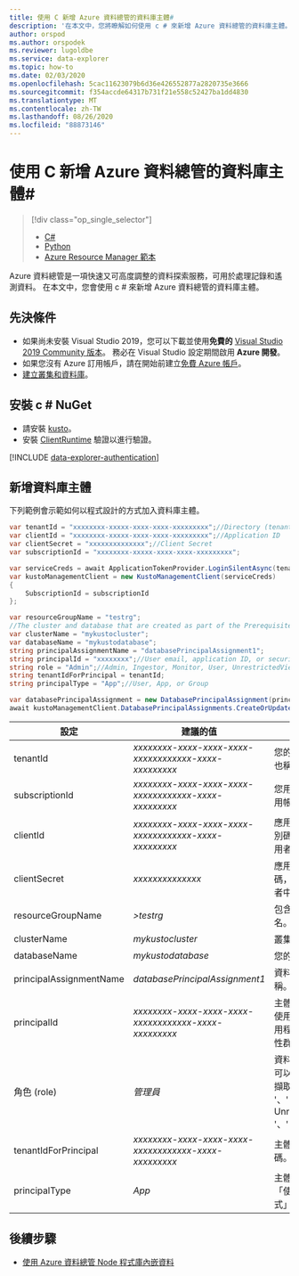 ```yaml
---
title: 使用 C 新增 Azure 資料總管的資料庫主體#
description: '在本文中，您將瞭解如何使用 c # 來新增 Azure 資料總管的資料庫主體。'
author: orspod
ms.author: orspodek
ms.reviewer: lugoldbe
ms.service: data-explorer
ms.topic: how-to
ms.date: 02/03/2020
ms.openlocfilehash: 5cac11623079b6d36e426552877a2820735e3666
ms.sourcegitcommit: f354accde64317b731f21e558c52427ba1dd4830
ms.translationtype: MT
ms.contentlocale: zh-TW
ms.lasthandoff: 08/26/2020
ms.locfileid: "88873146"
---
```

# <a name="add-database-principals-for-azure-data-explorer-by-using-c"></a>使用 C 新增 Azure 資料總管的資料庫主體#

> [!div class="op_single_selector"]
> * [C#](database-principal-csharp.md)
> * [Python](database-principal-python.md)
> * [Azure Resource Manager 範本](database-principal-resource-manager.md)

Azure 資料總管是一項快速又可高度調整的資料探索服務，可用於處理記錄和遙測資料。 在本文中，您會使用 c # 來新增 Azure 資料總管的資料庫主體。

## <a name="prerequisites"></a>先決條件

* 如果尚未安裝 Visual Studio 2019，您可以下載並使用**免費的** [Visual Studio 2019 Community 版本](https://www.visualstudio.com/downloads/)。 務必在 Visual Studio 設定期間啟用 **Azure 開發**。
* 如果您沒有 Azure 訂用帳戶，請在開始前建立[免費 Azure 帳戶](https://azure.microsoft.com/free/)。
* [建立叢集和資料庫](create-cluster-database-csharp.md)。

## <a name="install-c-nuget"></a>安裝 c # NuGet

* 請安裝 [kusto](https://www.nuget.org/packages/Microsoft.Azure.Management.Kusto/)。
* 安裝 [ClientRuntime](https://www.nuget.org/packages/Microsoft.Rest.ClientRuntime.Azure.Authentication) 驗證以進行驗證。

[!INCLUDE [data-explorer-authentication](includes/data-explorer-authentication.md)]

## <a name="add-a-database-principal"></a>新增資料庫主體

下列範例會示範如何以程式設計的方式加入資料庫主體。

```csharp
var tenantId = "xxxxxxxx-xxxxx-xxxx-xxxx-xxxxxxxxx";//Directory (tenant) ID
var clientId = "xxxxxxxx-xxxxx-xxxx-xxxx-xxxxxxxxx";//Application ID
var clientSecret = "xxxxxxxxxxxxxx";//Client Secret
var subscriptionId = "xxxxxxxx-xxxxx-xxxx-xxxx-xxxxxxxxx";

var serviceCreds = await ApplicationTokenProvider.LoginSilentAsync(tenantId, clientId, clientSecret);
var kustoManagementClient = new KustoManagementClient(serviceCreds)
{
    SubscriptionId = subscriptionId
};

var resourceGroupName = "testrg";
//The cluster and database that are created as part of the Prerequisites
var clusterName = "mykustocluster";
var databaseName = "mykustodatabase";
string principalAssignmentName = "databasePrincipalAssignment1";
string principalId = "xxxxxxxx";//User email, application ID, or security group name
string role = "Admin";//Admin, Ingestor, Monitor, User, UnrestrictedViewers, Viewer
string tenantIdForPrincipal = tenantId;
string principalType = "App";//User, App, or Group

var databasePrincipalAssignment = new DatabasePrincipalAssignment(principalId, role, principalType, tenantId: tenantIdForPrincipal);
await kustoManagementClient.DatabasePrincipalAssignments.CreateOrUpdateAsync(resourceGroupName, clusterName, databaseName, principalAssignmentName, databasePrincipalAssignment);
```

|**設定** | **建議的值** | **欄位描述**|
|---|---|---|
| tenantId | *xxxxxxxx-xxxx-xxxx-xxxx-xxxxxxxxxxxx-xxxx-xxxxxxxxx* | 您的租用戶識別碼。 也稱為目錄識別碼。|
| subscriptionId | *xxxxxxxx-xxxx-xxxx-xxxx-xxxxxxxxxxxx-xxxx-xxxxxxxxx* | 您用來建立資源的訂用帳戶識別碼。|
| clientId | *xxxxxxxx-xxxx-xxxx-xxxx-xxxxxxxxxxxx-xxxx-xxxxxxxxx* | 應用程式的用戶端識別碼，可存取您租使用者中的資源。|
| clientSecret | *xxxxxxxxxxxxxx* | 應用程式的用戶端密碼，可存取您租使用者中的資源。 |
| resourceGroupName | *>testrg* | 包含您叢集的資源組名。|
| clusterName | *mykustocluster* | 叢集的名稱。|
| databaseName | *mykustodatabase* | 您的資料庫名稱。|
| principalAssignmentName | *databasePrincipalAssignment1* | 資料庫主體資源的名稱。|
| principalId | *xxxxxxxx-xxxx-xxxx-xxxx-xxxxxxxxxxxx-xxxx-xxxxxxxxx* | 主體識別碼，可以是使用者電子郵件、應用程式識別碼或安全性群組名稱。|
| 角色 (role) | *管理員* | 資料庫主體的角色，可以是 ' Admin '、' 擷取器 '、' Monitor '、' User '、' UnrestrictedViewers '、' Viewer '。|
| tenantIdForPrincipal | *xxxxxxxx-xxxx-xxxx-xxxx-xxxxxxxxxxxx-xxxx-xxxxxxxxx* | 主體的租使用者識別碼。|
| principalType | *App* | 主體的型別，可以是「使用者」、「應用程式」或「群組」|

## <a name="next-steps"></a>後續步驟

* [使用 Azure 資料總管 Node 程式庫內嵌資料](node-ingest-data.md)

